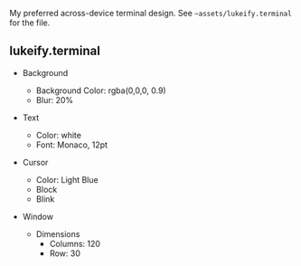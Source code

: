 My preferred across-device terminal design. See `~assets/lukeify.terminal` for the file.

## lukeify.terminal

* Background
    * Background Color: rgba(0,0,0, 0.9)
    * Blur: 20%

* Text
    * Color: white
    * Font: Monaco, 12pt

* Cursor
    * Color: Light Blue
    * Block
    * Blink

* Window
    * Dimensions
        * Columns: 120
        * Row: 30
